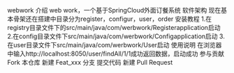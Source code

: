 webwork
介绍
web work，一个基于SpringCloud外面订餐系统
软件架构
现在基本骨架还在搭建中目录分为register，configur，user，order
安装教程
1.在registry目录文件下的src/main/java/com/werbwork/Registerapplication启动
2.在config目录文件下src/main/java/com/werbwork/Configapplication启动
3.在user目录文件下src/main/java/com/werbwork/User启动
使用说明
在浏览器中输入http://localhost:8050/user/findAll/1/1成功返回数据，启动成功
参与贡献
Fork 本仓库
新建 Feat_xxx 分支
提交代码
新建 Pull Request
